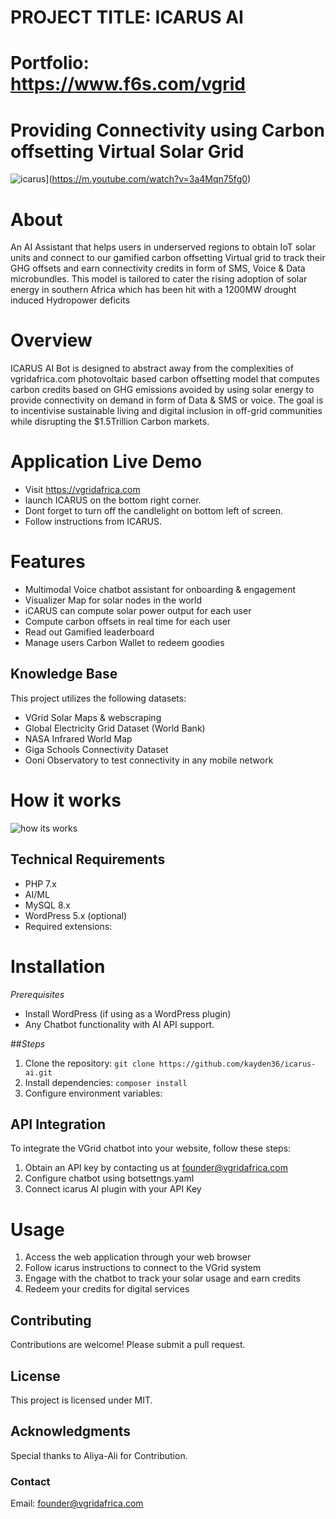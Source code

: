 # PROJECT TITLE: ICARUS AI 
# Portfolio: https://www.f6s.com/vgrid
# Providing Connectivity using Carbon offsetting Virtual Solar Grid
![icarus](Media/IMG-20240926-WA0018.jpg)](https://m.youtube.com/watch?v=3a4Mqn75fg0)
# About
An AI Assistant that helps users in underserved regions to obtain IoT solar units and connect to our gamified carbon offsetting Virtual grid to track their GHG offsets and earn connectivity credits in form of SMS, Voice & Data microbundles. 
This model is tailored to cater the rising adoption of solar energy in southern Africa which has been hit with a 1200MW drought induced Hydropower deficits

# Overview
ICARUS AI Bot is designed to abstract away from the complexities of vgridafrica.com photovoltaic based carbon offsetting model that computes carbon credits based on GHG emissions avoided by using solar energy to provide connectivity on demand in form of Data & SMS or voice. 
The goal is to incentivise sustainable living and digital inclusion in off-grid communities while disrupting the $1.5Trillion Carbon markets.

# Application Live Demo 
- Visit https://vgridafrica.com
- launch ICARUS on the bottom right corner.
- Dont forget to turn off the candlelight on bottom left of screen.
- Follow instructions from ICARUS.

# Features
- Multimodal Voice chatbot assistant for onboarding & engagement
- Visualizer Map for solar nodes in the world 
- iCARUS can compute solar power output for each user
- Compute carbon offsets in real time for each user
- Read out Gamified leaderboard
- Manage users Carbon Wallet to redeem goodies

## Knowledge Base
This project utilizes the following datasets:
- VGrid Solar Maps & webscraping
- Global Electricity Grid Dataset (World Bank)
- NASA Infrared World Map
- Giga Schools Connectivity Dataset
- Ooni Observatory to test connectivity in any mobile network
  
# How it works
![how its works](Media/install-solarpa_1737677989.png)
## Technical Requirements
- PHP 7.x
- AI/ML 
- MySQL 8.x
- WordPress 5.x (optional)
- Required extensions:

# Installation
_Prerequisites_
- Install WordPress (if using as a WordPress plugin)
- Any Chatbot functionality with AI API support.

##_Steps_
1. Clone the repository: `git clone https://github.com/kayden36/icarus-ai.git`
2. Install dependencies: `composer install`
3. Configure environment variables: 

## API Integration
To integrate the VGrid chatbot into your website, follow these steps:

1. Obtain an API key by contacting us at founder@vgridafrica.com 
2. Configure chatbot using botsettngs.yaml
3. Connect icarus AI plugin with your API Key

# Usage
1.  Access the web application through your web browser
2. Follow icarus instructions to connect to the VGrid system
3. Engage with the chatbot to track your solar usage and earn credits
4. Redeem your credits for digital services

## Contributing
Contributions are welcome! Please submit a pull request.

## License
This project is licensed under MIT.

## Acknowledgments
Special thanks to Aliya-Ali for Contribution.

### Contact
Email: founder@vgridafrica.com 

